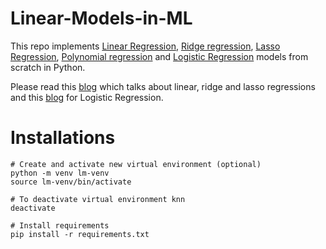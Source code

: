 # Linear-Models-in-ML
This repo implements [Linear Regression](https://github.com/vamc-stash/Linear-Models-in-ML/tree/master/LinearRegression), [Ridge regression](https://github.com/vamc-stash/Linear-Models-in-ML/tree/master/RidgeRegression), [Lasso Regression](https://github.com/vamc-stash/Linear-Models-in-ML/tree/master/LassoRegression), [Polynomial regression](https://github.com/vamc-stash/Linear-Models-in-ML/tree/master/PolynomialRegression) and  [Logistic Regression](https://github.com/vamc-stash/Linear-Models-in-ML/tree/master/LogisticRegression) models from scratch in Python.

Please read this [blog](https://medium.com/@rangavamsi5/linear-regression-models-in-machine-learning-e8e20bf3a974) which talks about linear, ridge and lasso regressions and this [blog](https://medium.com/@rangavamsi5/logistic-regression-6d2ee14de50e) for Logistic Regression.

# Installations
```
# Create and activate new virtual environment (optional)
python -m venv lm-venv
source lm-venv/bin/activate

# To deactivate virtual environment knn
deactivate

# Install requirements
pip install -r requirements.txt
